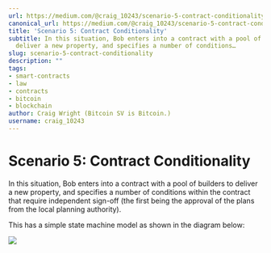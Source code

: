 ```yaml
---
url: https://medium.com/@craig_10243/scenario-5-contract-conditionality-5155ef919f9f
canonical_url: https://medium.com/@craig_10243/scenario-5-contract-conditionality-5155ef919f9f
title: 'Scenario 5: Contract Conditionality'
subtitle: In this situation, Bob enters into a contract with a pool of builders to
  deliver a new property, and specifies a number of conditions…
slug: scenario-5-contract-conditionality
description: ""
tags:
- smart-contracts
- law
- contracts
- bitcoin
- blockchain
author: Craig Wright (Bitcoin SV is Bitcoin.)
username: craig_10243
---
```


# Scenario 5: Contract Conditionality

In this situation, Bob enters into a contract with a pool of builders to deliver a new property, and specifies a number of conditions within the contract that require independent sign-off (the first being the approval of the plans from the local planning authority).

This has a simple state machine model as shown in the diagram below:

![][image_ref_MSpPRGFoQm5Yd3F0UEZ0cDdrMU5ZcXhnLnBuZw==]


[image_ref_MSpPRGFoQm5Yd3F0UEZ0cDdrMU5ZcXhnLnBuZw==]: data:;base64,
